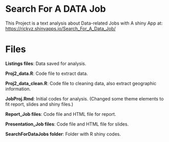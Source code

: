 # Search For A DATA Job

This Project is a text analysis about Data-related Jobs with A shiny App at:  https://rickyz.shinyapps.io/Search_For_A_Data_Job/

# Files

**Listings files**: Data saved for analysis.  

**Proj2_data.R**: Code file to extract data.  

**Proj2_data_clean.R**: Code file to cleaning data, also extract geographic information.  

**JobProj.Rmd**: Initial codes for analysis. (Changed some theme elements to fit report, slides and shiny files.)  

**Report_Job files**: Code file and HTML file for report.  

**Presentation_Job files**: Code file and HTML file for slides.  

**SearchForDataJobs folder**: Folder with R shiny codes. 
